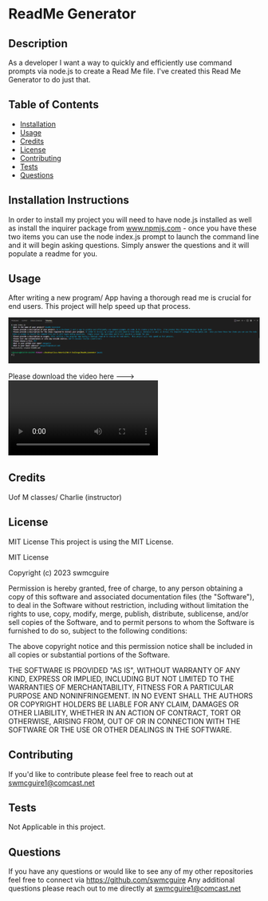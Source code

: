 # ReadMe Generator

## Description
As a developer I want a way to quickly and efficiently use command prompts via node.js to create a Read Me file.  I've created this Read Me Generator to do just that.

## Table of Contents
- [Installation](#installation)
- [Usage](#usage)
- [Credits](#credits)
- [License](#license)
- [Contributing](#contributing)
- [Tests](#tests)
- [Questions](#questions)

## Installation Instructions
In order to install my project you will need to have node.js installed as well as install the inquirer package from www.npmjs.com - once you have these two items you can use the node index.js prompt to launch the command line and it will begin asking questions.  Simply answer the questions and it will populate a readme for you.

## Usage
After writing a new program/ App having a thorough read me is crucial for end users.  This project will help speed up that process.

![node.js terminal](./node.js%20image.png)

Please download the video here --->
![node.js video](./node.js%20video.webm)

## Credits
Uof M classes/ Charlie (instructor)

## License
MIT License
This project is using the MIT License.

MIT License

Copyright (c) 2023 swmcguire

Permission is hereby granted, free of charge, to any person obtaining a copy
of this software and associated documentation files (the "Software"), to deal
in the Software without restriction, including without limitation the rights
to use, copy, modify, merge, publish, distribute, sublicense, and/or sell
copies of the Software, and to permit persons to whom the Software is
furnished to do so, subject to the following conditions:

The above copyright notice and this permission notice shall be included in all
copies or substantial portions of the Software.

THE SOFTWARE IS PROVIDED "AS IS", WITHOUT WARRANTY OF ANY KIND, EXPRESS OR
IMPLIED, INCLUDING BUT NOT LIMITED TO THE WARRANTIES OF MERCHANTABILITY,
FITNESS FOR A PARTICULAR PURPOSE AND NONINFRINGEMENT. IN NO EVENT SHALL THE
AUTHORS OR COPYRIGHT HOLDERS BE LIABLE FOR ANY CLAIM, DAMAGES OR OTHER
LIABILITY, WHETHER IN AN ACTION OF CONTRACT, TORT OR OTHERWISE, ARISING FROM,
OUT OF OR IN CONNECTION WITH THE SOFTWARE OR THE USE OR OTHER DEALINGS IN THE
SOFTWARE.

## Contributing
If you'd like to contribute please feel free to reach out at swmcguire1@comcast.net

## Tests
Not Applicable in this project.

## Questions
If you have any questions or would like to see any of my other repositories feel free to connect via https://github.com/swmcguire
Any additional questions please reach out to me directly at swmcguire1@comcast.net